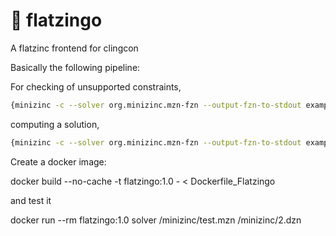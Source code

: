 # :flamingo: flatzingo

A flatzinc frontend for clingcon

Basically the following pipeline:

For checking of unsupported constraints,
``` sh
{minizinc -c --solver org.minizinc.mzn-fzn --output-fzn-to-stdout example.mzn | fzn2lp; cat static_check.lp }| clingcon
```

computing a solution,
``` sh
{minizinc -c --solver org.minizinc.mzn-fzn --output-fzn-to-stdout example.mzn | fzn2lp; cat encoding.lp }| clingcon
```

Create a docker image:

docker build --no-cache -t flatzingo:1.0 - < Dockerfile_Flatzingo

and test it

docker run --rm flatzingo:1.0 solver /minizinc/test.mzn /minizinc/2.dzn
